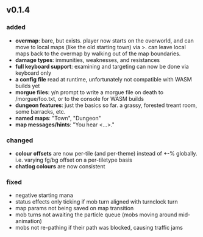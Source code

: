 ## v0.1.4
### added
- **overmap**: bare, but exists. player now starts on the overworld, and can move to local maps (like the old starting town) via >. can leave local maps back to the overmap by walking out of the map boundaries.
- **damage types**: immunities, weaknesses, and resistances
- **full keyboard support**: examining and targeting can now be done via keyboard only
- **a config file** read at runtime, unfortunately not compatible with WASM builds yet
- **morgue files**: y/n prompt to write a morgue file on death to /morgue/foo.txt, or to the console for WASM builds
- **dungeon features**: just the basics so far. a grassy, forested treant room, some barracks, etc.
- **named maps**: "Town", "Dungeon"
- **map messages/hints**: "You hear <...>."
### changed
- **colour offsets** are now per-tile (and per-theme) instead of +-% globally. i.e. varying fg/bg offset on a per-tiletype basis
- **chatlog colours** are now consistent
### fixed
- negative starting mana
- status effects only ticking if mob turn aligned with turnclock turn
- map params not being saved on map transition
- mob turns not awaiting the particle queue (mobs moving around mid-animation)
- mobs not re-pathing if their path was blocked, causing traffic jams
